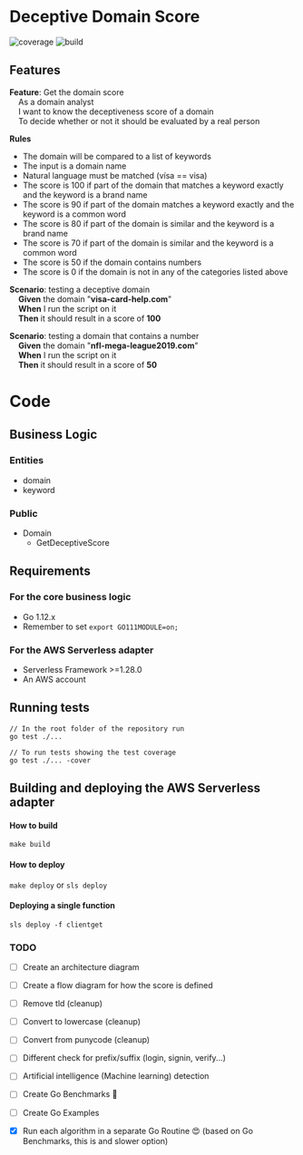 # Deceptive Domain Score
![coverage](https://img.shields.io/badge/coverage-94%25-brightgreen.svg)
![build](https://img.shields.io/badge/build-passing-brightgreen.svg)

## Features
**Feature**: Get the domain score  
    As a domain analyst  
    I want to know the deceptiveness score of a domain  
    To decide whether or not it should be evaluated by a real person

**Rules**

- The domain will be compared to a list of keywords
- The input is a domain name
- Natural language must be matched (vísa == visa)
- The score is 100 if part of the domain that matches a keyword exactly and the keyword is a brand name
- The score is 90 if part of the domain matches a keyword exactly and the keyword is a common word
- The score is 80 if part of the domain is similar and the keyword is a brand name
- The score is 70 if part of the domain is similar and the keyword is a common word
- The score is 50 if the domain contains numbers
- The score is 0 if the domain is not in any of the categories listed above

**Scenario**: testing a deceptive domain  
    **Given** the domain "**visa-card-help.com**"  
    **When** I run the script on it  
    **Then** it should result in a score of **100** 

**Scenario**: testing a domain that contains a number  
    **Given** the domain "**nfl-mega-league2019.com**"  
    **When** I run the script on it  
    **Then** it should result in a score of **50**  

# Code
## Business Logic
### Entities
- domain
- keyword

### Public
- Domain
    - GetDeceptiveScore

## Requirements
### For the core business logic
- Go 1.12.x
- Remember to set ```export GO111MODULE=on;```

### For the AWS Serverless adapter
- Serverless Framework >=1.28.0
- An AWS account

## Running tests
```
// In the root folder of the repository run
go test ./...

// To run tests showing the test coverage
go test ./... -cover
```

## Building and deploying the AWS Serverless adapter

#### How to build
```make build```
#### How to deploy
```make deploy``` or ```sls deploy```
#### Deploying a single function
```sls deploy -f clientget```      

### TODO

- [ ] Create an architecture diagram
- [ ] Create a flow diagram for how the score is defined
- [ ] Remove tld (cleanup)
- [ ] Convert to lowercase (cleanup)
- [ ] Convert from punycode (cleanup)
- [ ] Different check for prefix/suffix (login, signin, verify...)
- [ ] Artificial intelligence (Machine learning) detection
- [ ] Create Go Benchmarks :revolving_hearts:
- [ ] Create Go Examples
- [X] Run each algorithm in a separate Go Routine :heart_eyes: (based on Go Benchmarks, this is and slower option)

